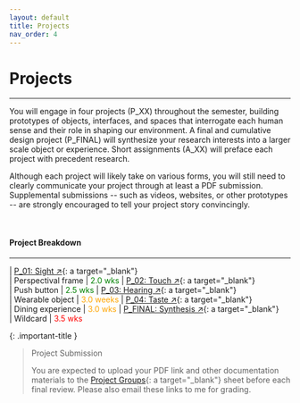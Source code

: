 ```yaml
---
layout: default
title: Projects
nav_order: 4
---
```


# Projects

---

You will engage in four projects (P_XX) throughout the semester, building prototypes of objects, interfaces, and spaces that interrogate each human sense and their role in shaping our environment. A final and cumulative design project (P_FINAL) will synthesize your research interests into a larger scale object or experience. Short assignments (A_XX) will preface each project with precedent research.

Although each project will likely take on various forms, you will still need to clearly communicate your project through at least a PDF submission. Supplemental submissions -- such as videos, websites, or other prototypes -- are strongly encouraged to tell your project story convincingly.

<br>

#### Project Breakdown

---

| [P_01: Sight ↗](https://docs.google.com/document/d/1ADfq7E-jQly_Z0FN6kOgEd0PporadFMn9o6lpuEEB_c/edit?usp=sharing){: a target="_blank"} <br>         | Perspectival frame      | <span style="color: green">2.0 wks</span>
| [P_02: Touch ↗](https://docs.google.com/document/d/1kj1JbKdhNyWyfmPV-c_RCTf5qgVhrMwm00s02kmC3Xw/edit?usp=sharing){: a target="_blank"} <br>         | Push button             | <span style="color: green">2.5 wks</span>
| [P_03: Hearing ↗](https://docs.google.com/document/d/1ZK4TVnBtss6j6fXJtB2cBmbKl-eN6PVYUsRk5hpuCjA/edit?usp=sharing){: a target="_blank"} <br>       | Wearable object         | <span style="color: orange">3.0 weeks</span>
| [P_04: Taste ↗](https://docs.google.com/document/d/1XhZ9f864o4MIy2OmHwTNPr8W0oUvMU24D8d_ZjG9Ufc/edit?usp=sharing){: a target="_blank"} <br>         | Dining experience       | <span style="color: orange">3.0 wks</span>
| [P_FINAL: Synthesis ↗](https://docs.google.com/document/d/1FppNZQ6tqVOpfEbGVWU4NNEBo_60z8QhVUuqmAYYQuk/edit?usp=sharing){: a target="_blank"} <br>  | Wildcard                | <span style="color: red">3.5 wks</span>

{: .important-title }
> Project Submission
>
> You are expected to upload your PDF link and other documentation materials to the [Project Groups](https://docs.google.com/spreadsheets/d/1841wCz0NHIqOOjlXmMgeQ4KbKTN-_YIEtmV9T7RQbeI/edit?usp=sharing){: a target="_blank"} sheet before each final review. Please also email these links to me for grading.
